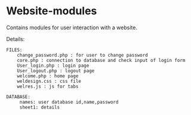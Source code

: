 # Website-modules
Contains modules for user interaction with a website.

Details:

	FILES:
		change_password.php : for user to change password
		core.php : connection to database and check input of login form
		User_login.php : login page
		User_logout.php : logout page
		welcome.php : home page
		weldesign.css : css file
		welres.js : js for tabs
		
	DATABASE:
		 names: user database id,name,password
		 sheet1: details
		 
		
